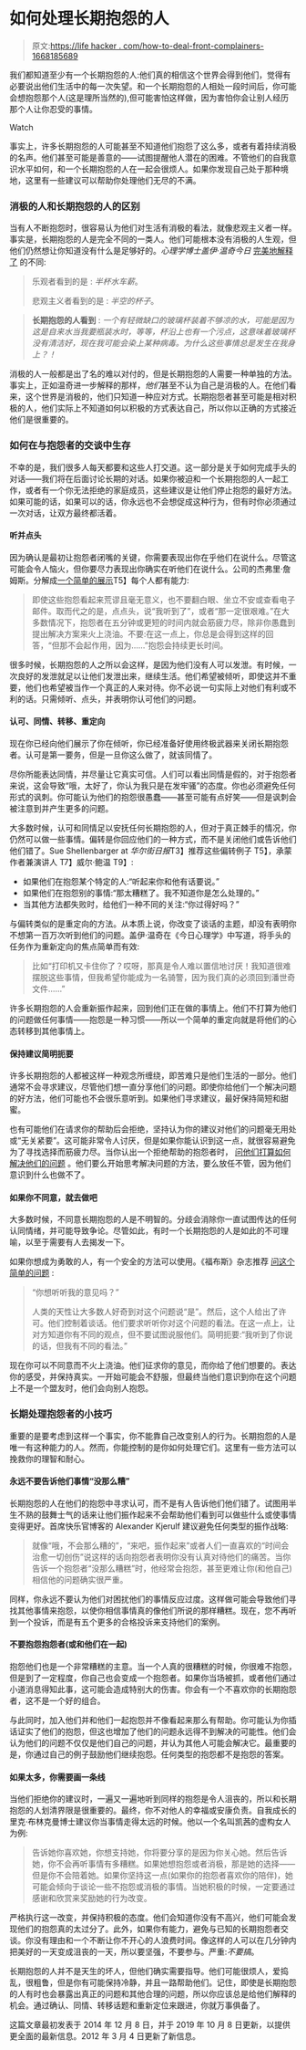 # 如何处理长期抱怨的人

> 原文:[https://life hacker . com/how-to-deal-front-complainers-1668185689](https://lifehacker.com/how-to-deal-with-chronic-complainers-1668185689)

我们都知道至少有一个长期抱怨的人:他们真的相信这个世界会得到他们，觉得有必要说出他们生活中的每一次失望。和一个长期抱怨的人相处一段时间后，你可能会想抱怨那个人(这是理所当然的),但可能害怕这样做，因为害怕你会让别人经历那个人让你忍受的事情。

Watch

事实上，许多长期抱怨的人可能甚至不知道他们抱怨了这么多，或者有着持续消极的名声。他们甚至可能是善意的——试图提醒他人潜在的困难。不管他们的自我意识水平如何，和一个长期抱怨的人在一起会很烦人。如果你发现自己处于那种境地，这里有一些建议可以帮助你处理他们无尽的不满。

### 消极的人和长期抱怨的人的区别

当有人不断抱怨时，很容易认为他们对生活有消极的看法，就像悲观主义者一样。事实是，长期抱怨的人是完全不同的一类人。他们可能根本没有消极的人生观，但他们仍然想让你知道没有什么是足够好的。*心理学博士盖伊·温奇今日* [完美地解释了](http://www.psychologytoday.com/blog/the-squeaky-wheel/201107/how-deal-chronic-complainers) 的不同:

> 乐观者看到的是 : *半杯水车薪*。
> 
> 悲观主义者看到的是 : *半空的杯子*。

> **长期抱怨的人看到** : *一个有轻微缺口的玻璃杯装着不够凉的水，可能是因为这是自来水当我要瓶装水时，等等，杯沿上也有一个污点，这意味着玻璃杯没有清洁好，现在我可能会染上某种病毒。为什么这些事情总是发生在我身上？！*

消极的人一般都是出了名的难以对付的，但是长期抱怨的人需要一种单独的方法。事实上，正如温奇进一步解释的那样，*他们*甚至不认为自己是消极的人。在他们看来，这个世界是消极的，他们只知道一种应对方式。长期抱怨者甚至可能是相对积极的人，他们实际上不知道如何以积极的方式表达自己，所以你以正确的方式接近他们是很重要的。

### **如何在与抱怨者的交谈中生存**

不幸的是，我们很多人每天都要和这些人打交道。这一部分是关于如何完成手头的对话——我们将在后面讨论长期的对话。如果你被迫和一个长期抱怨的人一起工作，或者有一个你无法拒绝的家庭成员，这些建议是让他们停止抱怨的最好方法。如果可能的话，如果可以的话，你永远也不会想促成这种行为，但有时你必须通过一次对话，让双方最终都活着。

#### **听并点头**

因为确认是最初让抱怨者闭嘴的关键，你需要表现出你在乎他们在说什么。尽管这可能会令人恼火，但你要尽力表现出你确实在听他们在说什么。公司的杰弗里·詹姆斯。分解成[一个简单的展示](http://www.inc.com/geoffrey-james/get-complainers-off-your-back-5-tricks.html)T5】每个人都有能力:

> 即使这些抱怨看起来荒谬且毫无意义，也不要翻白眼、坐立不安或查看电子邮件。取而代之的是，点点头，说“我听到了”，或者“那一定很艰难。”在大多数情况下，抱怨者在五分钟或更短的时间内就会筋疲力尽，除非你愚蠢到提出解决方案来火上浇油。不要:在这一点上，你总是会得到这样的回答，“但那不会起作用，因为……”抱怨会持续更长时间。

很多时候，长期抱怨的人之所以会这样，是因为他们没有人可以发泄。有时候，一次良好的发泄就足以让他们发泄出来，继续生活。他们希望被倾听，即使这并不重要，他们也希望被当作一个真正的人来对待。你不必说一句实际上对他们有利或不利的话。只需倾听、点头，并表明你认可他们的问题。

#### **认可、同情、转移、重定向**

现在你已经向他们展示了你在倾听，你已经准备好使用终极武器来关闭长期抱怨者。认可是第一要务，但是一旦你这么做了，就该同情了。

尽你所能表达同情，并尽量让它真实可信。人们可以看出同情是假的，对于抱怨者来说，这会导致“哦，太好了，你认为我只是在发牢骚”的态度。你也必须避免任何形式的讽刺。你可能认为他们的抱怨很愚蠢——甚至可能有点好笑——但是讽刺会被注意到并产生更多的问题。

大多数时候，认可和同情足以安抚任何长期抱怨的人，但对于真正棘手的情况，你仍然可以做一些事情。偏转是你回应他们的一种方式，而不是关闭他们或告诉他们他们错了。Sue Shellenbarger at *华尔街日报*T3】推荐这些偏转例子 T5】，承蒙作者兼演讲人 T7】威尔·鲍温 T9】:

*   如果他们在抱怨某个特定的人:“听起来你和他有话要说。”
*   如果他们在抱怨别的事情:“那太糟糕了。我不知道你是怎么处理的。”
*   当其他方法都失败时，给他们一种不同的关注:“你过得好吗？”

与偏转类似的是重定向的方法。从本质上说，你改变了谈话的主题，却没有表明你不想第一百万次听到他们的问题。盖伊·温奇在《今日心理学》中写道，将手头的任务作为重新定向的焦点简单而有效:

> 比如“打印机又卡住你了？哎呀，那真是令人难以置信地讨厌！我知道很难摆脱这些事情，但我希望你能成为一名骑警，因为我们真的必须回到潘世奇文件……”

许多长期抱怨的人会重新振作起来，回到他们正在做的事情上。他们不打算为他们的问题做任何事情——抱怨是一种习惯——所以一个简单的重定向就是将他们的心态转移到其他事情上。

#### **保持建议简明扼要**

许多长期抱怨的人都被这样一种观念所缠绕，即苦难只是他们生活的一部分。他们通常不会寻求建议，尽管他们想一直分享他们的问题。即使你给他们一个解决问题的好方法，他们可能也不会很乐意听到。如果他们寻求建议，最好保持简短和甜蜜。

也有可能他们在请求你的帮助后会拒绝，坚持认为你的建议对他们的问题毫无用处或“无关紧要”。这可能非常令人讨厌，但是如果你能认识到这一点，就很容易避免为了寻找选择而筋疲力尽。当你认出一个拒绝帮助的抱怨者时， [问他们打算如何解决他们的问题](http://lifehacker.com/handle-complainers-by-asking-them-how-they-intend-to-fi-1651470426) 。他们要么开始思考解决问题的方法，要么放任不管，因为他们意识到什么也做不了。

#### **如果你不同意，就去做吧**

大多数时候，不同意长期抱怨的人是不明智的。分歧会消除你一直试图传达的任何认同情绪，并可能导致争论。尽管如此，有时一个长期抱怨的人是如此的不可理喻，以至于需要有人去揭发一下。

如果你想成为勇敢的人，有一个安全的方法可以使用。《福布斯》杂志推荐 [问这个简单的问题](http://www.forbes.com/sites/work-in-progress/2012/11/20/how-to-deal-with-chronic-complainers/) :

> “你想听听我的意见吗？”
> 
> 人类的天性让大多数人好奇到对这个问题说“是”。然后，这个人给出了许可。他们控制着谈话。他们要求听听你对这个问题的看法。在这一点上，让对方知道你有不同的观点，但不要试图说服他们。简明扼要:“我听到了你说的话，但我有不同的看法。”

现在你可以不同意而不火上浇油。他们征求你的意见，而你给了他们想要的。表达你的感受，并保持真实。一开始可能会不舒服，但最终当他们意识到你在这个问题上不是一个盟友时，他们会向别人抱怨。

### **长期处理抱怨者的小技巧**

重要的是要考虑到这样一个事实，你不能靠自己改变别人的行为。长期抱怨的人是唯一有这种能力的人。然而，你能控制的是你如何处理它们。这里有一些方法可以挽救你的理智和耐心。

#### **永远不要告诉他们事情“没那么糟”**

长期抱怨的人在他们的抱怨中寻求认可，而不是有人告诉他们他们错了。试图用半生不熟的鼓舞士气的话来让他们振作起来不会帮助他们看到可以做些什么或使事情变得更好。首席快乐官博客的 Alexander Kjerulf 建议避免任何类型的振作战略:

> 就像“哦，不会那么糟的”，“来吧，振作起来”或者人们一直喜欢的“时间会治愈一切创伤”说这样的话向抱怨者表明你没有认真对待他们的痛苦。当你告诉一个抱怨者“没那么糟糕”时，他经常会抱怨，甚至更难让你(和他自己)相信他的问题确实很严重。

同样，你永远不要认为他们对困扰他们的事情反应过度。这样做可能会导致他们寻找其他事情来抱怨，以使你相信事情真的像他们所说的那样糟糕。现在，您不再听到一个投诉，而是有五个更多的合格投诉来支持他们的案例。

#### 不要抱怨抱怨者(或和他们在一起)

抱怨他们也是一个非常糟糕的主意。当一个人真的很糟糕的时候，你很难不抱怨，但是到了一定程度，你自己也会变成一个抱怨者。如果你当场被抓，或者他们通过小道消息得知此事，这可能会造成特别大的伤害。你会有一个不喜欢你的长期抱怨者，这不是一个好的组合。

与此同时，加入他们并和他们一起抱怨并不像看起来那么有帮助。你可能认为你插话证实了他们的抱怨，但这也增加了他们的问题永远得不到解决的可能性。他们会认为他们的问题不仅仅是他们自己的问题，并认为其他人可能会解决它。最重要的是，你通过自己的例子鼓励他们继续抱怨。任何类型的抱怨都不是抱怨的答案。

#### 如果太多，你需要画一条线

当他们拒绝你的建议时，一遍又一遍地听到同样的抱怨是令人沮丧的，所以和长期抱怨的人划清界限是很重要的。最终，你不对他人的幸福或安康负责。自我成长的里克·布林克曼博士建议你当事情走得太远的时候。他以一个名叫凯茜的虚构女人为例:

> 告诉她你喜欢她，你想支持她，你将要分享的是因为你关心她。然后告诉她，你不会再听事情有多糟糕。如果她想抱怨或者消极，那是她的选择——但是你不会陪着她。如果你坚持这一点(如果你的抱怨者喜欢你的陪伴)，她可能会倾向于谈论一些不抱怨或消极的事情。当她积极的时候，一定要通过感谢和欣赏来奖励她的行为改变。

严格执行这一改变，并保持积极的态度。他们会知道你没有不高兴，他们可能会发现他们的抱怨真的太过分了。此外，如果你有能力，避免与已知的长期抱怨者交谈。你没有理由和一个不断让你不开心的人浪费时间。像这样的人可以在几分钟内把美好的一天变成沮丧的一天，所以要坚强，不要参与。严重:*不要搞*。

长期抱怨的人并不是天生的坏人，但他们确实需要指导。他们可能很烦人，爱捣乱，很粗鲁，但是你有可能保持冷静，并且一路帮助他们。记住，即使是长期抱怨的人有时也会暴露出真正的问题和其他合理的问题，所以你应该总是给他们解释的机会。通过确认、同情、转移话题和重新定位来跟进，你就万事俱备了。

这篇文章最初发表于 2014 年 12 月 8 日，并于 2019 年 10 月 8 日更新，以提供更全面的最新信息。2012 年 3 月 4 日更新了新信息。